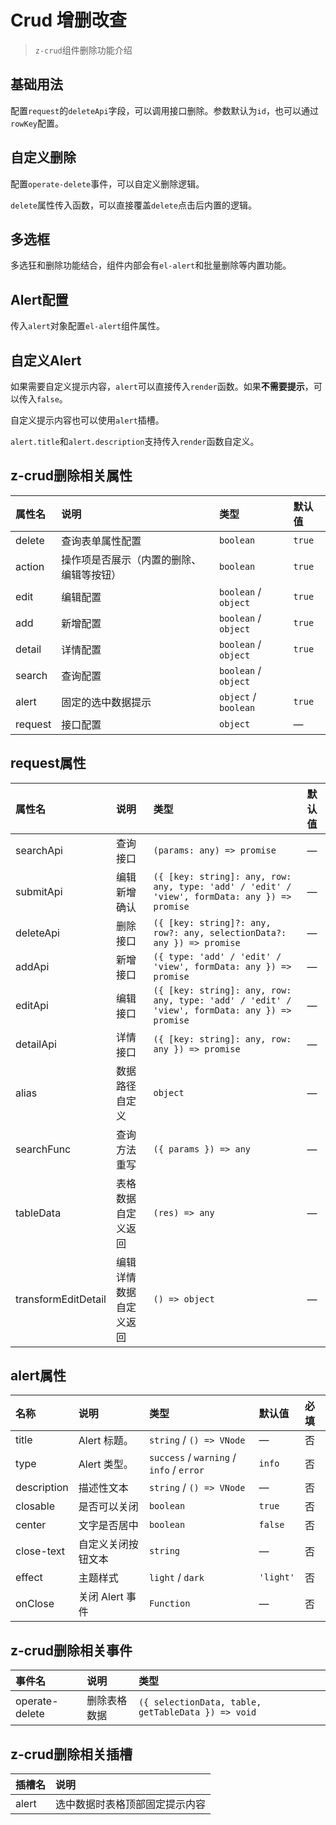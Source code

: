 # Crud 增删改查

> `z-crud`组件删除功能介绍

## 基础用法

配置`request`的`deleteApi`字段，可以调用接口删除。参数默认为`id`，也可以通过`rowKey`配置。

<preview path="../demo/crud-delete/normal.vue" />

## 自定义删除

配置`operate-delete`事件，可以自定义删除逻辑。

<preview path="../demo/crud-delete/custom-delete.vue" />

`delete`属性传入函数，可以直接覆盖`delete`点击后内置的逻辑。

<preview path="../demo/crud-delete/custom-delete-logic.vue" />

## 多选框

多选狂和删除功能结合，组件内部会有`el-alert`和批量删除等内置功能。

<preview path="../demo/crud-delete/checkbox.vue" />

## Alert配置

传入`alert`对象配置`el-alert`组件属性。

<preview path="../demo/crud-delete/alert.vue" />

## 自定义Alert

如果需要自定义提示内容，`alert`可以直接传入`render`函数。如果**不需要提示**，可以传入`false`。

<preview path="../demo/crud-delete/custom-alert.vue" />

自定义提示内容也可以使用`alert`插槽。

<preview path="../demo/crud-delete/alert-slot.vue" />

`alert.title`和`alert.description`支持传入`render`函数自定义。

<preview path="../demo/crud-delete/alert-props.vue" />

## z-crud删除相关属性

| 属性名  | 说明                                     | 类型                 | 默认值 |
| :------ | :--------------------------------------- | :------------------- | :----- |
| delete  | 查询表单属性配置                         | `boolean`            | `true` |
| action  | 操作项是否展示（内置的删除、编辑等按钮） | `boolean`            | `true` |
| edit    | 编辑配置                                 | `boolean` / `object` | `true` |
| add     | 新增配置                                 | `boolean` / `object` | `true` |
| detail  | 详情配置                                 | `boolean` / `object` | `true` |
| search  | 查询配置                                 | `boolean` / `object` |
| alert   | 固定的选中数据提示                       | `object` / `boolean` | `true` |
| request | 接口配置                                 | `object`             | —      |

## request属性

| 属性名              | 说明                               | 类型                  | 默认值 |
| :------------------ | :--------------------------------- | :-------------------- | :----- |
| searchApi           | 查询接口                           | `(params: any) => promise`       | —      |
| submitApi           | 编辑新增确认                       | `({ [key: string]: any, row: any, type: 'add' / 'edit' / 'view', formData: any }) => promise`       | —      |
| deleteApi           | 删除接口                           | `({ [key: string]?: any, row?: any, selectionData?: any }) => promise`       | —      |
| addApi              | 新增接口                           | `({ type: 'add' / 'edit' / 'view', formData: any }) => promise`       | —      |
| editApi             | 编辑接口                           | `({ [key: string]: any, row: any, type: 'add' / 'edit' / 'view', formData: any }) => promise`       | —      |
| detailApi           | 详情接口                           | `({ [key: string]: any, row: any }) => promise`       | —      |
| alias               | 数据路径自定义                     | `object`              | —      |
| searchFunc          | 查询方法重写                       | `({ params }) => any` | —      |
| tableData           | 表格数据自定义返回                 | `(res) => any`        | —      |
| transformEditDetail | 编辑详情数据自定义返回             | `() => object`        | —      |

## alert属性

| 名称        | 说明               | 类型                                     | 默认值    | 必填 |
| :---------- | :----------------- | :--------------------------------------- | :-------- | :--- |
| title       | Alert 标题。       | `string` / `() => VNode`                 | —         | 否   |
| type        | Alert 类型。       | `success` / `warning` / `info` / `error` | `info`    | 否   |
| description | 描述性文本         | `string` / `() => VNode`                 | —         | 否   |
| closable    | 是否可以关闭       | `boolean`                                | `true`    | 否   |
| center      | 文字是否居中       | `boolean`                                | `false`   | 否   |
| close-text  | 自定义关闭按钮文本 | `string`                                 | —         | 否   |
| effect      | 主题样式           | `light` / `dark`                         | `'light'` | 否   |
| onClose     | 关闭 Alert 事件    | `Function`                               | —         | 否   |

## z-crud删除相关事件

| 事件名         | 说明         | 类型       |
| :------------- | :----------- | :--------- |
| operate-delete | 删除表格数据 | `({ selectionData, table, getTableData }) => void` |

## z-crud删除相关插槽

| 插槽名 | 说明                           |
| :----- | :----------------------------- |
| alert  | 选中数据时表格顶部固定提示内容 |
